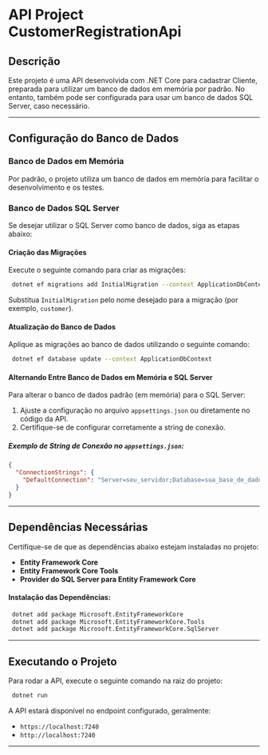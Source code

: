 # API Project CustomerRegistrationApi

## Descrição

Este projeto é uma API desenvolvida com .NET Core para cadastrar Cliente, preparada para utilizar um banco de dados em memória por padrão. No entanto, também pode ser configurada para usar um banco de dados SQL Server, caso necessário.

---

## Configuração do Banco de Dados

### Banco de Dados em Memória
Por padrão, o projeto utiliza um banco de dados em memória para facilitar o desenvolvimento e os testes.

### Banco de Dados SQL Server
Se desejar utilizar o SQL Server como banco de dados, siga as etapas abaixo:

#### Criação das Migrações

Execute o seguinte comando para criar as migrações:

```bash
 dotnet ef migrations add InitialMigration --context ApplicationDbContext
```

Substitua `InitialMigration` pelo nome desejado para a migração (por exemplo, `customer`).

#### Atualização do Banco de Dados

Aplique as migrações ao banco de dados utilizando o seguinte comando:

```bash
 dotnet ef database update --context ApplicationDbContext
```

#### Alternando Entre Banco de Dados em Memória e SQL Server

Para alterar o banco de dados padrão (em memória) para o SQL Server:

1. Ajuste a configuração no arquivo `appsettings.json` ou diretamente no código da API.
2. Certifique-se de configurar corretamente a string de conexão.

##### Exemplo de String de Conexão no `appsettings.json`:

```json
{
  "ConnectionStrings": {
    "DefaultConnection": "Server=seu_servidor;Database=sua_base_de_dados;User Id=seu_usuario;Password=sua_senha;"
  }
}
```

---

## Dependências Necessárias

Certifique-se de que as dependências abaixo estejam instaladas no projeto:

- **Entity Framework Core**
- **Entity Framework Core Tools**
- **Provider do SQL Server para Entity Framework Core**

#### Instalação das Dependências:

```bash
 dotnet add package Microsoft.EntityFrameworkCore
 dotnet add package Microsoft.EntityFrameworkCore.Tools
 dotnet add package Microsoft.EntityFrameworkCore.SqlServer
```

---

## Executando o Projeto

Para rodar a API, execute o seguinte comando na raiz do projeto:

```bash
 dotnet run
```

A API estará disponível no endpoint configurado, geralmente:

- `https://localhost:7240`
- `http://localhost:7240`

---
